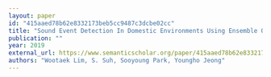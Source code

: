 ```yaml
---
layout: paper
id: "415aaed78b62e8332173beb5cc9487c3dcbe02cc"
title: "Sound Event Detection In Domestic Environments Using Ensemble Of Convolutional Recurrent Neural Networks Technical Report"
publication: ""
year: 2019
external_url: https://www.semanticscholar.org/paper/415aaed78b62e8332173beb5cc9487c3dcbe02cc
authors: "Wootaek Lim, S. Suh, Sooyoung Park, Youngho Jeong"
---
```

